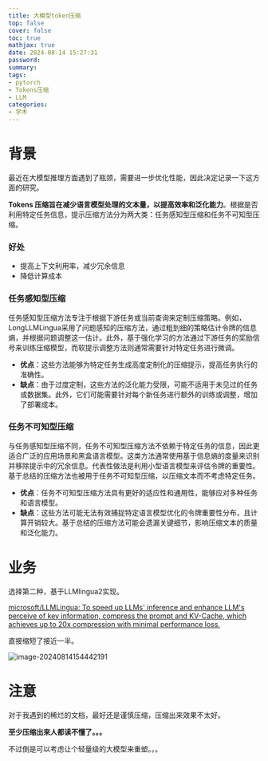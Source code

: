 ```yaml
---
title: 大模型token压缩
top: false
cover: false
toc: true
mathjax: true
date: 2024-08-14 15:27:31
password:
summary:
tags:
- pytorch
- Tokens压缩
- LLM
categories:
- 学术
---
```


# 背景

最近在大模型推理方面遇到了瓶颈，需要进一步优化性能，因此决定记录一下这方面的研究。

**Tokens 压缩旨在减少语言模型处理的文本量，以提高效率和泛化能力**。根据是否利用特定任务信息，提示压缩方法分为两大类：任务感知型压缩和任务不可知型压缩。

### 好处

- 提高上下文利用率，减少冗余信息
- 降低计算成本

### 任务感知型压缩

任务感知型压缩方法专注于根据下游任务或当前查询来定制压缩策略。例如，LongLLMLingua采用了问题感知的压缩方法，通过粗到细的策略估计令牌的信息熵，并根据问题调整这一估计。此外，基于强化学习的方法通过下游任务的奖励信号来训练压缩模型，而软提示调整方法则通常需要针对特定任务进行微调。

- **优点**：这些方法能够为特定任务生成高度定制化的压缩提示，提高任务执行的准确性。
- **缺点**：由于过度定制，这些方法的泛化能力受限，可能不适用于未见过的任务或数据集。此外，它们可能需要针对每个新任务进行额外的训练或调整，增加了部署成本。

### 任务不可知型压缩

与任务感知型压缩不同，任务不可知型压缩方法不依赖于特定任务的信息，因此更适合广泛的应用场景和黑盒语言模型。这类方法通常使用基于信息熵的度量来识别并移除提示中的冗余信息。代表性做法是利用小型语言模型来评估令牌的重要性。基于总结的压缩方法也被用于任务不可知型压缩，以压缩文本而不考虑特定任务。

- **优点**：任务不可知型压缩方法具有更好的适应性和通用性，能够应对多种任务和语言模型。
- **缺点**：这些方法可能无法有效捕捉特定语言模型优化的令牌重要性分布，且计算开销较大。基于总结的压缩方法可能会遗漏关键细节，影响压缩文本的质量和泛化能力。



# 业务

选择第二种，基于LLMlingua2实现。

[microsoft/LLMLingua: To speed up LLMs' inference and enhance LLM's perceive of key information, compress the prompt and KV-Cache, which achieves up to 20x compression with minimal performance loss.](https://github.com/microsoft/LLMLingua)

直接缩短了接近一半。

![image-20240814154442191](https://cdn.jsdelivr.net/gh/kengerlwl/kengerlwl.github.io/image/8aa8605ff9d42c05e3d8fab4d9dbe35e/55c00a0e7b68357f6a89418eaaeeec1a.png)





# 注意

对于我遇到的稀烂的文档，最好还是谨慎压缩，压缩出来效果不太好。

**至少压缩出来人都读不懂了。。。**





不过倒是可以考虑让个轻量级的大模型来重塑。。。
